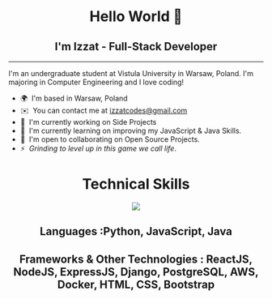 <h1 align="center">Hello World 👋</h1>
<h2 align="center">I'm Izzat - Full-Stack Developer</h2>

------------------------


I'm an undergraduate student at Vistula University in Warsaw, Poland. I'm majoring in Computer Engineering and I love coding!

* 🌍  I'm based in Warsaw, Poland
* ✉️  You can contact me at [izzatcodes@gmail.com](mailto:izzatcodes@gmail.com)
* 🚀  I'm currently working on Side Projects
* 🧠  I'm currently learning on improving my JavaScript & Java Skills.
* 🤝  I'm open to collaborating on Open Source Projects.
* ⚡  _Grinding to level up in this game we call life_.

<h1 align="center">Technical Skills</h1>

<p align="center">
  <a href="https://skillicons.dev">
    <img src="https://skillicons.dev/icons?i=py,js,java,react,nodejs,express,django,postgres,aws,docker,html,css,bootstrap" />
  </a>
</p>

<h2 align="center">Languages :Python, JavaScript, Java</h2>
<h2 align="center">Frameworks & Other Technologies : ReactJS, NodeJS, ExpressJS, Django, PostgreSQL, AWS, Docker, HTML, CSS, Bootstrap</h2>
